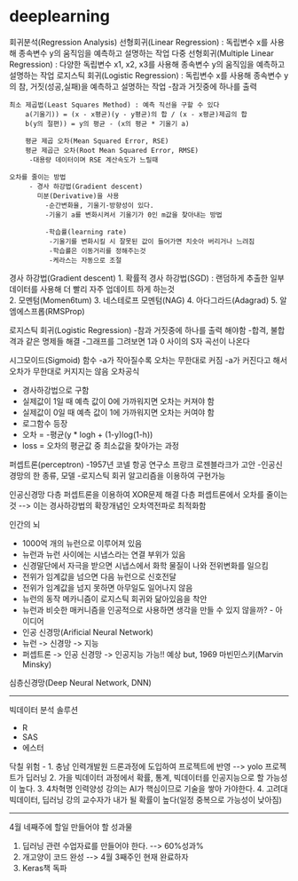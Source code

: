 # deeplearning

회귀분석(Regression Analysis)
선형회귀(Linear Regression) : 독립변수 x를 사용해 종속변수 y의 움직임을 예측하고 설명하는 작업
다중 선형회귀(Multiple Linear Regression) : 다양한 독립변수 x1, x2, x3를 사용해 종속변수 y의 움직임을 예측하고 설명하는 작업
로지스틱 회귀(Logistic Regression) : 독립변수 x를 사용해 종속변수 y의 참, 거짓(성공,실패)을 예측하고 설명하는 작업
 -참과 거짓중에 하나를 출력

    최소 제곱법(Least Squares Method) : 예측 직선을 구할 수 있다
        a(기울기)) = (x - x평균)(y - y평균)의 합 / (x - x평균)제곱의 합 
        b(y의 절편)) = y의 평균 - (x의 평균 * 기울기 a)

        평균 제곱 오차(Mean Squared Error, RSE)
        평균 제곱근 오차(Root Mean Squared Error, RMSE)
         -대용량 데이터이며 RSE 계산속도가 느릴때
        
    오차를 줄이는 방법
         - 경사 하강법(Gradient descent)
           미분(Derivative)을 사용
             -순간변화율, 기울기-방향성이 있다.
             -기울기 a를 변화시켜서 기울기가 0인 m값을 찾아내는 방법
             
             -학습률(learning rate)
              -기울기를 변화시킬 시 잘못된 값이 들어가면 치솟아 버리거나 느려짐
              -학습률은 이동거리를 정해주는것
              -케라스는 자동으로 조절
    
경사 하강법(Gradient descent)
    1. 확률적 경사 하강법(SGD) : 랜덤하게 추출한 일부 데이터를 사용해 더 빨리 자주 업데이트 하게 하는것  
    2. 모멘텀(Momen6tum)
    3. 네스테로프 모멘텀(NAG)
    4. 아다그라드(Adagrad)
    5. 알엠에스프롭(RMSProp)

로지스틱 회귀(Logistic Regression)
 -참과 거짓중에 하나를 출력 해야함
 -합격, 불합격과 같은 명제들 해결
 -그래프를 그려보면 1과 0 사이의 S자 곡선이 나온다
 
 시그모이드(Sigmoid) 함수
  -a가 작아질수록 오차는 무한대로 커짐
  -a가 커진다고 해서 오차가 무한대로 커지지는 않음
  오차공식
   - 경사하강법으로 구함
   - 실제값이 1일 때 예측 값이 0에 가까워지면 오차는 커져야 함
   - 실제값이 0일 때 예측 값이 1에 가까워지면 오차는 커여야 함
   - 로그함수 등장
   - 오차 = -평균(y * logh + (1-y)log(1-h))
   - loss = 오차의 평균값 중 최소값을 찾아가는 과정
  
  퍼셉트론(perceptron)
  -1957년 코넬 항공 연구소 프랑크 로젠블라크가 고안
  -인공신경망의 한 종류, 모델
  -로지스틱 회귀 알고리즘을 이용하여 구현가능

  인공신경망
  다층 퍼셉트론을 이용하여 XOR문제 해결
  다층 퍼셉트론에서 오차를 줄이는 것 --> 이는 경사하강법의 확장개념인 오차역전파로 최적화함

  인간의 뇌
   - 1000억 개의 뉴런으로 이루어져 있음
   - 뉴런과 뉴런 사이에는 시냅스라는 연결 부위가 있음
   - 신경말단에서 자극을 받으면 시냅스에서 화학 물질이 나와 전위변화를 일으킴
   - 전위가 임계값을 넘으면 다음 뉴런으로 신호전달
   - 전위가 임계값을 넘지 못하면 아무일도 일어나지 않음
   - 뉴런의 동작 메카니즘이 로지스틱 회귀와 닮아있음을 착안
   - 뉴런과 비슷한 매커니즘을 인공적으로 사용하면 생각을 만들 수 있지 않을까? - 아이디어
   - 인공 신경망(Arificial Neural Network)
   - 뉴런 -> 신경망 -> 지능
   - 퍼셉트론 -> 인공 신경망 -> 인공지능 가능!! 예상 but, 1969 마빈민스키(Marvin Minsky)

심층신경망(Deep Neural Network, DNN)

------------------------------
빅데이터 분석 솔루션
 - R
 - SAS
 - 에스터

 닥칠 위험 - 1. 충남 인력개발원 드론과정에 도입하여 프로젝트에 반영 --> yolo 프로젝트가 딥러닝
            2. 가을 빅데이터 과정에서 확률, 통계, 빅데이터를 인공지능으로 할 가능성이 높다.
            3. 4차혁명 인력양성 강의는 AI가 핵심이므로 기술을 쌓아 가야한다.
            4. 고려대 빅데이터, 딥러닝 강의 교수자가 내가 될 확률이 높다(일정 중복으로 가능성이 낮아짐)

--------------------------------------------------------------
 4월 네째주에 할일
 만들어야 할 성과물
  1. 딥러닝 관련 수업자료를 만들어야 한다. --> 60%성과%
  2. 개고양이 코드 완성 --> 4월 3째주인 현재 완료하자
  3. Keras책 독파
